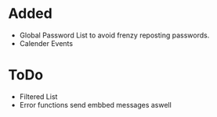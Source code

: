 
# Added
- Global Password List to avoid frenzy reposting passwords.
- Calender Events
# ToDo
- Filtered List
- Error functions send embbed messages aswell
